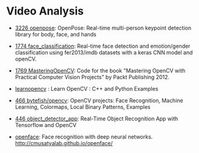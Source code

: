 # Video Analysis
* [3226 openpose](https://github.com/CMU-Perceptual-Computing-Lab/openpose): OpenPose: Real-time multi-person keypoint detection library for body, face, and hands
* [1774 face_classification](https://github.com/oarriaga/face_classification): Real-time face detection and emotion/gender classification using fer2013/imdb datasets with a keras CNN model and openCV.
* [1769 MasteringOpenCV](https://github.com/MasteringOpenCV/code): Code for the book "Mastering OpenCV with Practical Computer Vision Projects" by Packt Publishing 2012.
* [learnopencv](https://github.com/spmallick/learnopencv) : Learn OpenCV : C++ and Python Examples
* [466 bytefish/opencv](https://github.com/bytefish/opencv): OpenCV projects: Face Recognition, Machine Learning, Colormaps, Local Binary Patterns, Examples
* [446 object_detector_app](https://github.com/datitran/object_detector_app): Real-Time Object Recognition App with Tensorflow and OpenCV

* [openface](https://github.com/cmusatyalab/openface): Face recognition with deep neural networks. http://cmusatyalab.github.io/openface/